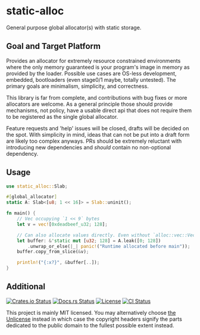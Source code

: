 # static-alloc

General purpose global allocator(s) with static storage.

## Goal and Target Platform

Provides an allocator for extremely resource constrained environments where the
only memory guaranteed is your program's image in memory as provided by the
loader. Possible use cases are OS-less development, embedded, bootloaders (even
stage0/1 maybe, totally untested). The primary goals are minimalism,
simplicity, and correctness.

This library is far from complete, and contributions with bug fixes or more
allocators are welcome. As a general principle those should provide mechanisms,
not policy, have a usable direct api that does not require them to be
registered as the single global allocator.

Feature requests and 'help' issues will be closed, drafts will be decided on
the spot. With simplicity in mind, ideas that can not be put into a draft form
are likely too complex anyways. PRs should be extremely reluctant with
introducing new dependencies and *should* contain no non-optional dependency.

## Usage

```rust
use static_alloc::Slab;

#[global_allocator]
static A: Slab<[u8; 1 << 16]> = Slab::uninit();

fn main() {
    // Vec occupying `1 << 9` bytes
    let v = vec![0xdeadbeef_u32; 128];

    // Can also allocate values directly. Even without `alloc::vec::Vec`.
    let buffer: &'static mut [u32; 128] = A.leak([0; 128])
        .unwrap_or_else(|_| panic!("Runtime allocated before main"));
    buffer.copy_from_slice(&v);

    println!("{:x?}", &buffer[..]);
}
```

## Additional
[![Crates.io Status](https://img.shields.io/crates/v/static-alloc.svg)](https://crates.io/crates/static-alloc)
[![Docs.rs Status](https://docs.rs/static-alloc/badge.svg)](https://docs.rs/static-alloc/)
[![License](https://img.shields.io/badge/license-MIT-blue.svg)](https://raw.githubusercontent.com/HeroicKatora/static-alloc/LICENSE)
[![CI Status](https://api.cirrus-ci.com/github/HeroicKatora/static-alloc.svg)](https://cirrus-ci.com/github/HeroicKatora/static-alloc)

This project is mainly MIT licensed. You may alternatively choose [the
Unlicense](http://unlicense.org/) instead in which case the copyright headers
signify the parts dedicated to the public domain to the fullest possible extent
instead.
